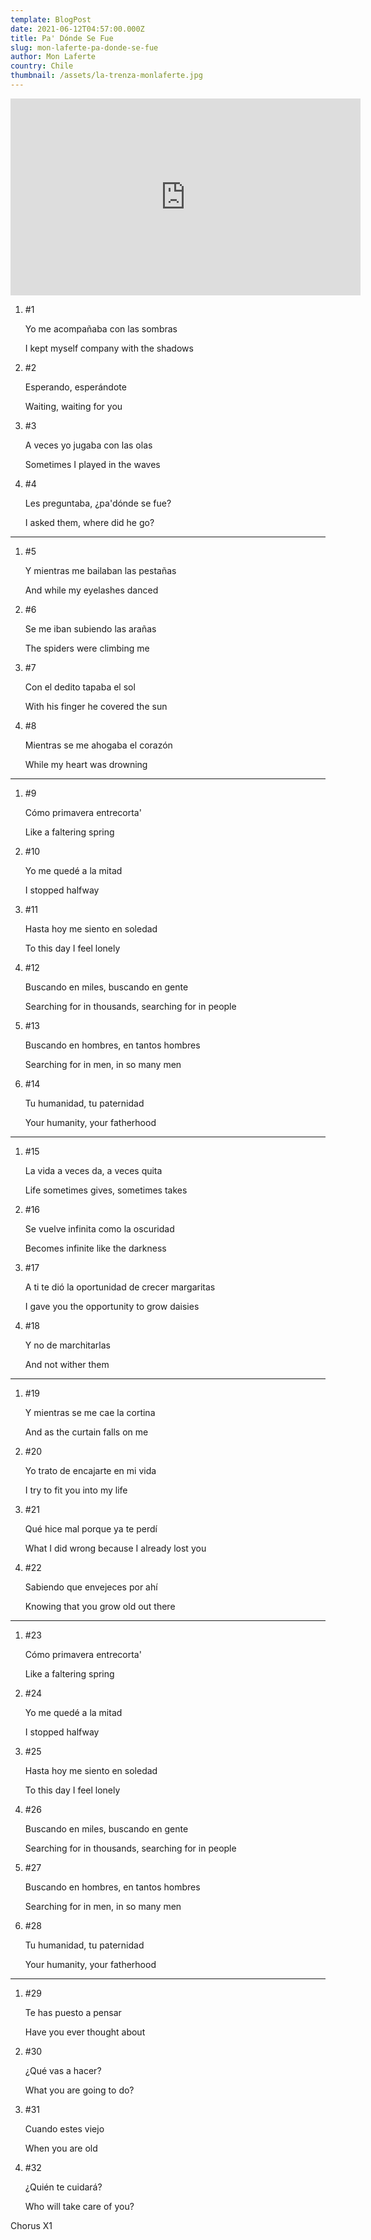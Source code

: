 ```yaml
---
template: BlogPost
date: 2021-06-12T04:57:00.000Z
title: Pa' Dónde Se Fue
slug: mon-laferte-pa-donde-se-fue
author: Mon Laferte
country: Chile
thumbnail: /assets/la-trenza-monlaferte.jpg
---
```

<iframe width="560" height="315" src="https://www.youtube.com/embed/JhtuVCbGkCA" frameborder="0" allow="accelerometer; autoplay; encrypted-media; gyroscope; picture-in-picture" allowfullscreen></iframe>

1. \#1

   Yo me acompañaba con las sombras

   I kept myself company with the shadows
2. \#2

   Esperando, esperándote

   Waiting, waiting for you
3. \#3

   A veces yo jugaba con las olas

   Sometimes I played in the waves
4. \#4

   Les preguntaba, ¿pa'dónde se fue?

   I asked them, where did he go?

- - -

1. \#5

   Y mientras me bailaban las pestañas

   And while my eyelashes danced
2. \#6

   Se me iban subiendo las arañas

   The spiders were climbing me
3. \#7

   Con el dedito tapaba el sol

   With his finger he covered the sun
4. \#8

   Mientras se me ahogaba el corazón

   While my heart was drowning

- - -

1. \#9

   Cómo primavera entrecorta'

   Like a faltering spring
2. \#10

   Yo me quedé a la mitad

   I stopped halfway
3. \#11

   Hasta hoy me siento en soledad

   To this day I feel lonely
4. \#12

   Buscando en miles, buscando en gente

   Searching for in thousands, searching for in people
5. \#13

   Buscando en hombres, en tantos hombres

   Searching for in men, in so many men
6. \#14

   Tu humanidad, tu paternidad

   Your humanity, your fatherhood

- - -

1. \#15

   La vida a veces da, a veces quita

   Life sometimes gives, sometimes takes
2. \#16

   Se vuelve infinita como la oscuridad

   Becomes infinite like the darkness
3. \#17

   A ti te dió la oportunidad de crecer margaritas

   I gave you the opportunity to grow daisies
4. \#18

   Y no de marchitarlas

   And not wither them

- - -

1. \#19

   Y mientras se me cae la cortina

   And as the curtain falls on me
2. \#20

   Yo trato de encajarte en mi vida

   I try to fit you into my life
3. \#21

   Qué hice mal porque ya te perdí

   What I did wrong because I already lost you
4. \#22

   Sabiendo que envejeces por ahí

   Knowing that you grow old out there

- - -

1. \#23

   Cómo primavera entrecorta'

   Like a faltering spring
2. \#24

   Yo me quedé a la mitad

   I stopped halfway
3. \#25

   Hasta hoy me siento en soledad

   To this day I feel lonely
4. \#26

   Buscando en miles, buscando en gente

   Searching for in thousands, searching for in people
5. \#27

   Buscando en hombres, en tantos hombres

   Searching for in men, in so many men
6. \#28

   Tu humanidad, tu paternidad

   Your humanity, your fatherhood

- - -

1. \#29

   Te has puesto a pensar

   Have you ever thought about
2. \#30

   ¿Qué vas a hacer?

   What you are going to do?
3. \#31

   Cuando estes viejo

   When you are old
4. \#32

   ¿Quién te cuidará?

   Who will take care of you?

Chorus X1